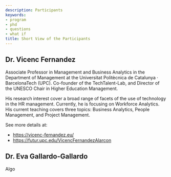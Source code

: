 ```yaml
---
description: Participants
keywords:
- program
- phd
- questions
- what if
title: Short View of the Participants
---
```


## Dr. Vicenc Fernandez
Associate Professor in Management and Business Analytics in the Department of Management at the Universitat Politècnica de Catalunya · BarcelonaTech (UPC). Co-founder of the TechTalent-Lab, and Director of the UNESCO Chair in Higher Education Management.

His research interest cover a broad range of facets of the use of technology in the HR management. Currently, he is focusing on Workforce Analytics. His current teaching covers three topics: Business Analytics, People Management, and Project Management.

See more details at: 
* <https://vicenc-fernandez.eu/>
* <https://futur.upc.edu/VicencFernandezAlarcon>


## Dr. Eva Gallardo-Gallardo

Algo